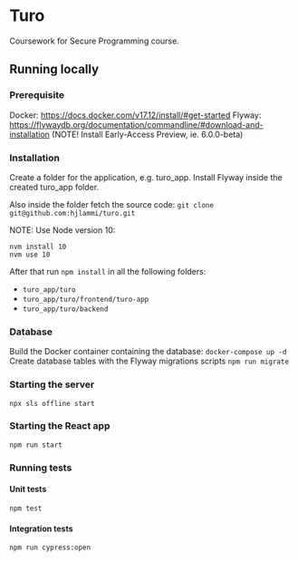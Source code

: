 # Turo
Coursework for Secure Programming course.

## Running locally

### Prerequisite
Docker: https://docs.docker.com/v17.12/install/#get-started
Flyway: https://flywaydb.org/documentation/commandline/#download-and-installation (NOTE! Install Early-Access Preview, ie. 6.0.0-beta)

### Installation
Create a folder for the application, e.g. turo_app.
Install Flyway inside the created turo_app folder.

Also inside the folder fetch the source code:
`git clone git@github.com:hjlammi/turo.git`

NOTE: Use Node version 10:
```
nvm install 10
nvm use 10
```

After that run
`npm install`
in all the following folders:
- `turo_app/turo`
- `turo_app/turo/frontend/turo-app`
- `turo_app/turo/backend`

### Database
Build the Docker container containing the database:
`docker-compose up -d`
Create database tables with the Flyway migrations scripts
`npm run migrate`

### Starting the server
`npx sls offline start`

### Starting the React app
`npm run start`

### Running tests
#### Unit tests
`npm test`

#### Integration tests
`npm run cypress:open`
